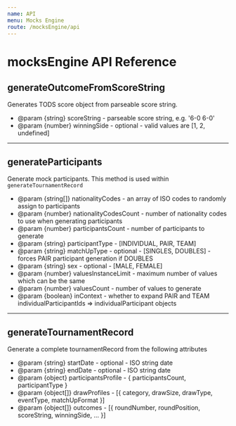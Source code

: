 ```yaml
---
name: API
menu: Mocks Engine
route: /mocksEngine/api
---
```


# mocksEngine API Reference

## generateOutcomeFromScoreString

Generates TODS score object from parseable score string.

- @param {string} scoreString - parseable score string, e.g. '6-0 6-0'
- @param {number} winningSide - optional - valid values are [1, 2, undefined]

---

## generateParticipants

Generate mock participants. This method is used within `generateTournamentRecord`

- @param {string[]} nationalityCodes - an array of ISO codes to randomly assign to participants
- @param {number} nationalityCodesCount - number of nationality codes to use when generating participants
- @param {number} participantsCount - number of participants to generate
- @param {string} participantType - [INDIVIDUAL, PAIR, TEAM]
- @param {string} matchUpType - optional - [SINGLES, DOUBLES] - forces PAIR participant generation if DOUBLES
- @param {string} sex - optional - [MALE, FEMALE]
- @param {number} valuesInstanceLimit - maximum number of values which can be the same
- @param {number} valuesCount - number of values to generate
- @param {boolean} inContext - whether to expand PAIR and TEAM individualParticipantIds => individualParticipant objects

---

## generateTournamentRecord

Generate a complete tournamentRecord from the following attributes

- @param {string} startDate - optional - ISO string date
- @param {string} endDate - optional - ISO string date
- @param {object} participantsProfile - { participantsCount, participantType }
- @param {object[]} drawProfiles - [{ category, drawSize, drawType, eventType, matchUpFormat }]
- @param {object[]} outcomes - [{ roundNumber, roundPosition, scoreString, winningSide, ... }]
